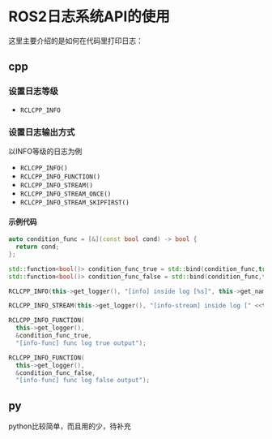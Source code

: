# ROS2日志系统API的使用

这里主要介绍的是如何在代码里打印日志：

## cpp

### 设置日志等级

* `RCLCPP_INFO`

### 设置日志输出方式

以INFO等级的日志为例

* `RCLCPP_INFO()`
* `RCLCPP_INFO_FUNCTION()`
* `RCLCPP_INFO_STREAM()`
* `RCLCPP_INFO_STREAM_ONCE()`
* `RCLCPP_INFO_STREAM_SKIPFIRST()`

#### 示例代码

```cpp
auto condition_func = [&](const bool cond) -> bool {
  return cond;
};

std::function<bool()> condition_func_true = std::bind(condition_func,true);
std::function<bool()> condition_func_false = std::bind(condition_func,false);

RCLCPP_INFO(this->get_logger(), "[info] inside log [%s]", this->get_nam());

RCLCPP_INFO_STREAM(this->get_logger(), "[info-stream] inside log [" <<this->get_name() << "]");

RCLCPP_INFO_FUNCTION(
  this->get_logger(),
  &condition_func_true,
  "[info-func] func log true output");

RCLCPP_INFO_FUNCTION(
  this->get_logger(),
  &condition_func_false,
  "[info-func] func log false output");
```

## py

python比较简单，而且用的少，待补充
